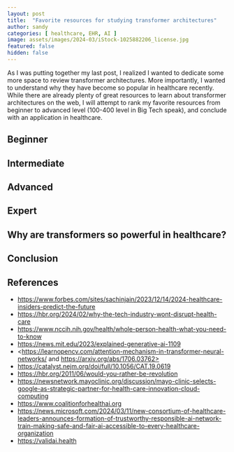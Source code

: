 ```yaml
---
layout: post
title:  "Favorite resources for studying transformer architectures"
author: sandy
categories: [ healthcare, EHR, AI ]
image: assets/images/2024-03/iStock-1025882206_license.jpg
featured: false
hidden: false
---
```


As I was putting together my last post, I realized I wanted to dedicate some more space to review transformer architectures.  More importantly, I wanted to understand why they have become so popular in healthcare recently.  While there are already plenty of great resources to learn about transformer architectures on the web, I will attempt to rank my favorite resources from beginner to advanced level (100-400 level in Big Tech speak), and conclude with an application in healthcare. 

## Beginner 

## Intermediate

## Advanced

## Expert

## Why are transformers so powerful in healthcare?


## Conclusion

## References
+ <https://www.forbes.com/sites/sachinjain/2023/12/14/2024-healthcare-insiders-predict-the-future>
+ <https://hbr.org/2024/02/why-the-tech-industry-wont-disrupt-health-care>
+ <https://www.nccih.nih.gov/health/whole-person-health-what-you-need-to-know>
+ <https://news.mit.edu/2023/explained-generative-ai-1109>
+ <https://learnopencv.com/attention-mechanism-in-transformer-neural-networks/ and https://arxiv.org/abs/1706.03762>
+ <https://catalyst.nejm.org/doi/full/10.1056/CAT.19.0619>
+ <https://hbr.org/2011/06/would-you-rather-be-revolution>
+ <https://newsnetwork.mayoclinic.org/discussion/mayo-clinic-selects-google-as-strategic-partner-for-health-care-innovation-cloud-computing>
+ <https://www.coalitionforhealthai.org>
+ <https://news.microsoft.com/2024/03/11/new-consortium-of-healthcare-leaders-announces-formation-of-trustworthy-responsible-ai-network-train-making-safe-and-fair-ai-accessible-to-every-healthcare-organization>
+ <https://validai.health>